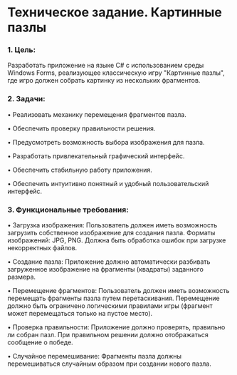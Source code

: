 # Техническое задание. Картинные пазлы

### 1. Цель:

Разработать приложение на языке C# с использованием среды Windows Forms, реализующее классическую игру "Картинные пазлы", где игро должен собрать картинку из нескольких фрагментов.

### 2. Задачи:

• Реализовать механику перемещения фрагментов пазла.

• Обеспечить проверку правильности решения.

• Предусмотреть возможность выбора изображения для пазла.

• Разработать привлекательный графический интерфейс.

• Обеспечить стабильную работу приложения.

• Обеспечить интуитивно понятный и удобный пользовательский интерфейс.

### 3. Функциональные требования:

• Загрузка изображения: Пользователь должен иметь возможность загрузить собственное изображение для создания пазла. Форматы изображений: JPG, PNG. Должна быть обработка ошибок при загрузке некорректных файлов.

• Создание пазла: Приложение должно автоматически разбивать загруженное изображение на фрагменты (квадраты) заданного размера.

• Перемещение фрагментов: Пользователь должен иметь возможность перемещать фрагменты пазла путем перетаскивания. Перемещение должно быть ограничено логическими правилами игры (фрагмент может перемещаться только на пустое место).

• Проверка правильности: Приложение должно проверять, правильно ли собран пазл. При правильном решении должно отображаться сообщение о победе.

• Случайное перемешивание: Фрагменты пазла должны перемешиваться случайным образом при создании нового пазла.

